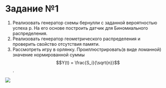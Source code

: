# Задание №1
1. Реализовать генератор схемы бернулли с заданной вероятностью успеха p. На его основе построить датчик для Биномиального распределения.  
2. Реализовать генератор геометрического распределения и проверить свойство отсутствия памяти.  
3. Рассмотреть игру в орлянку. Проиллюстрировать(в виде ломанной) значение нормированной суммы $$Y(t) = \frac{S_i}{\sqrt{n}}$$.  
<img src="https://latex.codecogs.com/gif.latex?O_t=\text { Onset event at time bin } t " /> 

